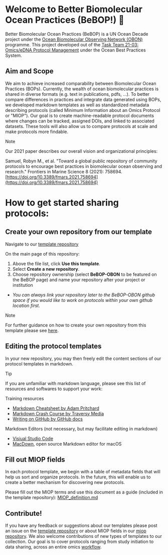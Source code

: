 # Welcome to Better Biomolecular Ocean Practices (BeBOP!) 👋

Better Biomolecular Ocean Practices (BeBOP) is a UN Ocean Decade project under the [Ocean Biomolecular Observing Network (OBON)](https://www.obon-ocean.org/) programme. This project developed out of the [Task Team 21-03: Omics/eDNA Protocol Management](https://www.oceanbestpractices.org/about/task-teams/obps-task-team-21-03-omics-edna-protocol-management/) under the Ocean Best Practices System.

## Aim and Scope
We aim to achieve increased comparability between Biomolecular Ocean Practices (BOPs). Currently, the wealth of ocean biomolecular practices is shared in diverse formats (e.g. text in publications, pdfs, ...). To better compare differences in practices and integrate data generated using BOPs, we developed markdown templates as well as standardized metadata describing protocols (called Minimum Information about an Omics Protocol or "MIOP"). Our goal is to create machine-readable protocol documents where changes can be tracked, assigned DOIs, and linked to associated datasets. These tools will also allow us to compare protocols at scale and make protocols more findable.

> [!NOTE]
> Our 2021 paper describes our overall vision and organizational principles:
> 
> Samuel, Robyn M., et al. "Toward a global public repository of community protocols to encourage best practices in biomolecular ocean observing and research." Frontiers in Marine Science 8 (2021): 758694. [https://doi.org/10.3389/fmars.2021.758694](https://doi.org/10.3389/fmars.2021.758694)

# How to get started sharing protocols:

## Create your own repository from our template

Navigate to our [template repository](https://github.com/BeBOP-OBON/0_protocol_collection_template)

On the main page of this repository:
1. Above the file list, click **Use this template**.
2. Select **Create a new repository**.
3. Choose repository ownership (select **BeBOP-OBON** to be featured on the BeBOP page) and name your repository after your project or institution
- *You can always link your repository later to the BeBOP-OBON github space if you would like to work on protocols within your own github location first.*
> [!NOTE]
> 
> For further guidance on how to create your own repository from this template please see [here](https://docs.github.com/en/repositories/creating-and-managing-repositories/creating-a-repository-from-a-template).

## Editing the protocol templates

In your new repository, you may then freely edit the content sections of our protocol templates in markdown. 

> [!TIP]
> If you are unfamiliar with markdown language, please see this list of resources and softwares to support your work:
> 
> Training resources
> - [Markdown Cheatsheet by Adam Pritchard](https://github.com/adam-p/markdown-here/wiki/Markdown-Cheatsheet)
> - [Markdown Crash Course by Traversy Media](https://youtu.be/HUBNt18RFbo) 
> - [Writing on GitHub by GitHub docs](https://docs.github.com/en/get-started/writing-on-github)
> 
> Markdown Editors (not necessary, but may facilitate editing in markdown)
> - [Visiual Studio Code](https://code.visualstudio.com/Docs/languages/markdown)
> - [MacDown](https://macdown.uranusjr.com), open source Markdown editor for macOS

## Fill out MIOP fields

In each protocol template, we begin with a table of metadata fields that will help us sort and organize protocols. In the future, this will enable us to create a better mechanism for discovering new protocols.

Please fill out the MIOP terms and use this document as a guide (included in the template repository): [MIOP_definition.md](https://github.com/BeBOP-OBON/0_protocol_collection_template/blob/main/MIOP_definition.md)

## Contribute!

If you have any feedback or suggestions about our templates please post an issue on the [template repository](https://github.com/BeBOP-OBON/0_protocol_collection_template/issues) or about MIOP fields in our [miop repository](https://github.com/BeBOP-OBON/miop/issues). We also welcome contributions of new types of templates to our collection. Our goal is to cover protocols ranging from study initiation to data sharing, across an entire omics [workflow](https://www.frontiersin.org/files/Articles/758694/fmars-08-758694-HTML-r1/image_m/fmars-08-758694-g001.jpg).
